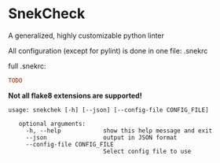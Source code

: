 # SnekCheck
A generalized, highly customizable python linter

All configuration (except for pylint) is done in one file: .snekrc

full .snekrc:
```ini
TODO

```

**Not all flake8 extensions are supported!**

```
usage: snekchek [-h] [--json] [--config-file CONFIG_FILE]
   
   optional arguments:
     -h, --help            show this help message and exit
     --json                output in JSON format
     --config-file CONFIG_FILE
                           Select config file to use
```
